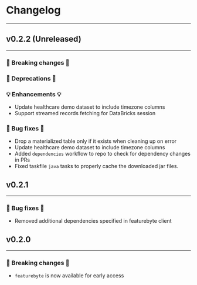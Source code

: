 # Changelog

---

## v0.2.2 (Unreleased)

---

### 🛑 Breaking changes 🛑


### 🚩 Deprecations 🚩


### 💡 Enhancements 💡

+ Update healthcare demo dataset to include timezone columns
+ Support streamed records fetching for DataBricks session

### 🧰 Bug fixes 🧰

+ Drop a materialized table only if it exists when cleaning up on error
+ Update healthcare demo dataset to include timezone columns
+ Added `dependencies` workflow to repo to check for dependency changes in PRs
+ Fixed taskfile `java` tasks to properly cache the downloaded jar files.

## v0.2.1

---

### 🧰 Bug fixes 🧰

* Removed additional dependencies specified in featurebyte client


## v0.2.0

---
### 🛑 Breaking changes 🛑

+ `featurebyte` is now available for early access
